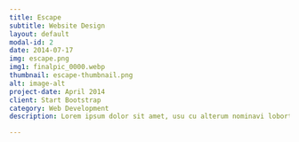 ```yaml
---
title: Escape
subtitle: Website Design
layout: default
modal-id: 2
date: 2014-07-17
img: escape.png
img1: finalpic_0000.webp
thumbnail: escape-thumbnail.png
alt: image-alt
project-date: April 2014
client: Start Bootstrap
category: Web Development
description: Lorem ipsum dolor sit amet, usu cu alterum nominavi lobortis. At duo novum diceret. Tantas apeirian vix et, usu sanctus postulant inciderint ut, populo diceret necessitatibus in vim. Cu eum dicam feugiat noluisse.

---
```

